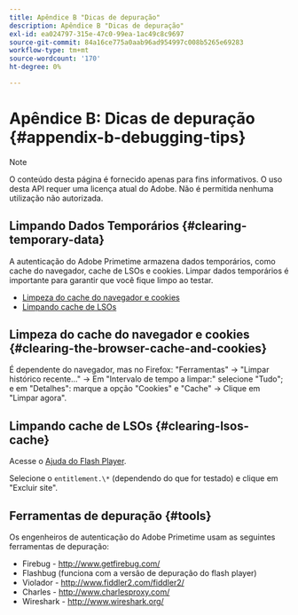 ```yaml
---
title: Apêndice B "Dicas de depuração"
description: Apêndice B "Dicas de depuração"
exl-id: ea024797-315e-47c0-99ea-1ac49c8c9697
source-git-commit: 84a16ce775a0aab96ad954997c008b5265e69283
workflow-type: tm+mt
source-wordcount: '170'
ht-degree: 0%

---
```


# Apêndice B: Dicas de depuração {#appendix-b-debugging-tips}

>[!NOTE]
>
>O conteúdo desta página é fornecido apenas para fins informativos. O uso desta API requer uma licença atual do Adobe. Não é permitida nenhuma utilização não autorizada.


## Limpando Dados Temporários {#clearing-temporary-data}

A autenticação do Adobe Primetime armazena dados temporários, como cache do navegador, cache de LSOs e cookies. Limpar dados temporários é importante para garantir que você fique limpo ao testar.

- [Limpeza do cache do navegador e cookies](#clearing-the-browser-cache-and-cookies)
- [Limpando cache de LSOs](#clearing-lsos-cache)


## Limpeza do cache do navegador e cookies {#clearing-the-browser-cache-and-cookies}

É dependente do navegador, mas no Firefox: &quot;Ferramentas&quot; -\> &quot;Limpar histórico recente...&quot; -\> Em &quot;Intervalo de tempo a limpar:&quot; selecione &quot;Tudo&quot;; e em &quot;Detalhes&quot;: marque a opção &quot;Cookies&quot; e &quot;Cache&quot; -\> Clique em &quot;Limpar agora&quot;.


## Limpando cache de LSOs {#clearing-lsos-cache}

Acesse o [Ajuda do Flash Player](http://www.macromedia.com/support/documentation/en/flashplayer/help/settings_manager07.html).

Selecione o ```entitlement.\*``` (dependendo do que for testado) e clique em &quot;Excluir site&quot;.


## Ferramentas de depuração {#tools}

Os engenheiros de autenticação do Adobe Primetime usam as seguintes ferramentas de depuração:

- Firebug - <http://www.getfirebug.com/>
- Flashbug (funciona com a versão de depuração do flash player)
- Violador - <http://www.fiddler2.com/fiddler2/>
- Charles - <http://www.charlesproxy.com/>
- Wireshark - <http://www.wireshark.org/>


<!--
## Related Information

- [Programmer Integration Guide](/help/authentication/programmer-integration-guide-overview.md)

- [Using Charles Proxy (Tech Note)](https://tve.zendesk.com/hc/en-us/articles/204962849-Using-Charles-Proxy)
-->
